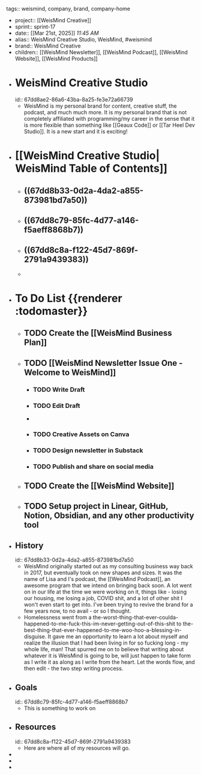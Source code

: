 tags:: weismind, company, brand, company-home

- project:: [[WeisMind Creative]]
- sprint:: sprint-17
- date:: [[Mar 21st, 2025]] *11:45 AM*
- alias:: WeisMind Creative Studio, WeisMind, #weismind
- brand:: WeisMind Creative
- children:: [[WeisMind Newsletter]], [[WeisMind Podcast]], [[WeisMind Website]], [[WeisMind Products]]
- # WeisMind Creative Studio
  id:: 67dd8ae2-86a6-43ba-8a25-fe3e72a66739
	- WeisMind is my personal brand for content, creative stuff, the podcast, and much much more. It is my personal brand that is not completely affiliated with programming/my career in the sense that it is more flexible than something like [[Geaux Code]] or [[Tar Heel Dev Studio]]. It is a new start and it is exciting!
- # [[WeisMind Creative Studio| WeisMind Table of Contents]]
	- ## ((67dd8b33-0d2a-4da2-a855-873981bd7a50))
	- ## ((67dd8c79-85fc-4d77-a146-f5aeff8868b7))
	- ## ((67dd8c8a-f122-45d7-869f-2791a9439383))
	-
- # To Do List {{renderer :todomaster}}
	- ## TODO Create the [[WeisMind Business Plan]]
	- ## TODO [[WeisMind Newsletter Issue One - Welcome to WeisMind]]
		- ### TODO Write Draft
		- ### TODO Edit Draft
		-
		- ### TODO Creative Assets on Canva
		- ### TODO Design newsletter in Substack
		- ### TODO Publish and share on social media
	- ## TODO Create the [[WeisMind Website]]
	- ## TODO Setup project in Linear, GitHub, Notion, Obsidian, and any other productivity tool
- ## History
  id:: 67dd8b33-0d2a-4da2-a855-873981bd7a50
	- WeisMind originally started out as my consulting business way back in 2017, but eventually took on new shapes and sizes. It was the name of Lisa and I's podcast, the [[WeisMind Podcast]], an awesome program that we intend on bringing back soon. A lot went on in our life at the time we were working on it, things like - losing our housing, me losing a job, COVID shit, and a lot of other shit I won't even start to get into. I've been trying to revive the brand for a few years now, to no avail - or so I thought.
	- Homelessness went from a the-worst-thing-that-ever-coulda-happened-to-me-fuck-this-im-never-getting-out-of-this-shit to the-best-thing-that-ever-happened-to-me-woo-hoo-a-blessing-in-disguise. It gave me an opportunity to learn a lot about myself and realize the illusion that I had been living in for so fucking long - my whole life, man! That spurred me on to believe that writing about whatever it is WeisMind is going to be, will just happen to take form as I write it as along as I write from the heart. Let the words flow, and then edit - the two step writing process.
- ## Goals
  id:: 67dd8c79-85fc-4d77-a146-f5aeff8868b7
	- This is something to work on
- ## Resources
  id:: 67dd8c8a-f122-45d7-869f-2791a9439383
	- Here are where all of my resources will go.
-
-
-